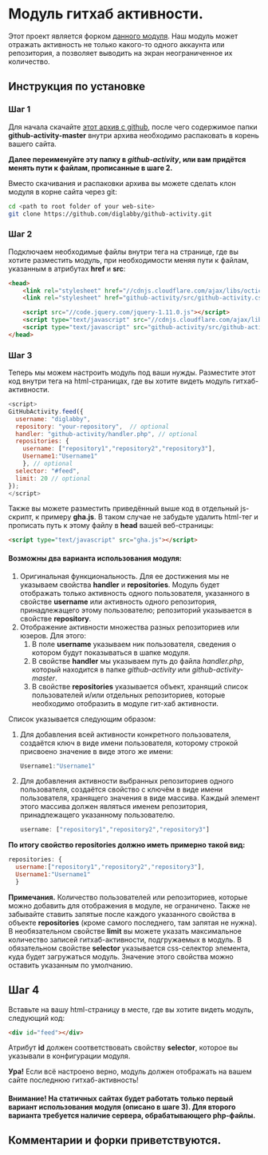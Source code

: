 # Модуль гитхаб активности.


Этот проект является форком [данного модуля](https://github.com/caseyscarborough/github-activity). Наш модуль может отражать активность не только какого-то одного аккаунта или репозитория, а позволяет выводить на экран неограниченное их количество.

## Инструкция по установке

### Шаг 1
Для начала скачайте [этот архив с github](https://github.com/diglabby/github-activity/archive/master.zip), после чего содержимое папки **github-activity-master** внутри архива необходимо распаковать в корень вашего сайта.

**Далее переименуйте эту папку в _github-activity_, или вам придётся менять пути к файлам, прописанные в шаге 2.**

Вместо скачивания и распаковки архива вы можете сделать клон модуля в корне сайта через git:

```bash
cd <path to root folder of your web-site>
git clone https://github.com/diglabby/github-activity.git
```

### Шаг 2

Подключаем необходимые файлы внутри тега <head> на странице, где вы хотите разместить модуль, при необходимости меняя пути к файлам, указанным в атрибутах **href** и **src**:

```html
<head>
	<link rel="stylesheet" href="//cdnjs.cloudflare.com/ajax/libs/octicons/2.0.2/octicons.min.css">
	<link rel="stylesheet" href="github-activity/src/github-activity.css">

	<script src="//code.jquery.com/jquery-1.11.0.js"></script>
	<script type="text/javascript" src="//cdnjs.cloudflare.com/ajax/libs/mustache.js/0.7.2/mustache.min.js"></script>
	<script type="text/javascript" src="github-activity/src/github-activity.js"></script>
</head>
```

### Шаг 3

Теперь мы можем настроить модуль под ваши нужды. Разместите этот код внутри тега <body> на html-страницах, где вы хотите видеть модуль гитхаб-активности.
	
```js
<script>
GitHubActivity.feed({
  username: "diglabby",
  repository: "your-repository",  // optional
  handler: "github-activity/handler.php", // optional
  repositories: {
  	username: ["repository1","repository2","repository3"],
  	Username1:"Username1"
  	}, // optional
  selector: "#feed",
  limit: 20 // optional
});
</script>
```

Также вы можете разместить приведённый выше код в отдельный js-скрипт, к примеру **gha.js**. В таком случае не забудьте удалить html-тег <script></script> и прописать путь к этому файлу в **head** вашей веб-страницы:

```html
<script type="text/javascript" src="gha.js"></script>
```

#### Возможны два варианта использования модуля:
1. Оригинальная функциональность. Для ее достижения мы не указываем свойства **handler** и **repositories**. Модуль будет отображать только активность одного пользователя, указанного в свойстве **username** или активность одного репозитория, принадлежащего этому пользователю; репозиторий указывается в  свойстве **repository**.
2. Отображение активности множества разных репозиториев или юзеров. Для этого:
	1. В поле **username** указываем ник пользователя, сведения о котором будут показываться в шапке модуля.
	2. В свойстве **handler** мы указываем путь до файла *handler.php*, который находится в папке *github-activity* или *github-activity-master*.
	3. В свойстве **repositories** указывается объект, хранящий список пользователей и/или отдельных репозиториев, которые необходимо отобразить в модуле гит-хаб активности.
   
Список указывается следующим образом:

1. Для добавления всей активности конкретного пользователя, создаётся ключ в виде имени пользователя, которому строкой присвоено значение в виде этого же имени:  
	```js
	Username1:"Username1"
	```
2. Для добавления активности выбранных репозиториев одного пользователя, создаётся свойство с ключём в виде имени пользователя, хранящего значения в виде массива. Каждый элемент этого массива должен являться именем репозитория, принадлежащего указанному пользователю.
	```js
	username: ["repository1","repository2","repository3"]
	```
   
**По итогу свойство repositories должно иметь примерно такой вид:**
```js
repositories: {
  username:["repository1","repository2","repository3"],
  Username1:"Username1"
  }
```

**Примечания.** Количество пользователей или репозиториев, которые можно добавить для отображения в модуле, не ограничено. Также не забывайте ставить запятые после каждого указанного свойства в объекте **repositories** (кроме самого последнего, там запятая не нужна). В необязательном свойстве **limit** вы можете указать максимальное количество записей гитхаб-активности, подгружаемых в модуль. В обязательном свойстве **selector** указывается css-селектор элемента, куда будет загружаться модуль. Значение этого свойства можно оставить указанным по умолчанию.

## Шаг 4

Вставьте на вашу html-страницу в месте, где вы хотите видеть модуль, следующий код:

```html
<div id="feed"></div>
```

Атрибут **id** должен соответствовать свойству **selector**, которое вы указывали в конфигурации модуля.

**Ура!** Если всё настроено верно, модуль должен отображать на вашем сайте последнюю гитхаб-активность!
   
#### Внимание! На статичных сайтах будет работать только первый вариант использования модуля (описано в шаге 3). Для второго варианта требуется наличие сервера, обрабатывающего php-файлы.

## Комментарии и форки приветствуются.
